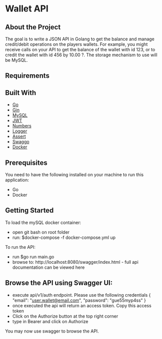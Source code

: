 # Wallet API

## About the Project
The goal is to write a JSON API in Golang to get the balance and manage credit/debit
operations on the players wallets. For example, you might receive calls on your API to get
the balance of the wallet with id 123, or to credit the wallet with id 456 by 10.00 ?. The
storage mechanism to use will be MySQL.

## Requirements

## Built With
- [Go](https://golang.org/)
- [Gin](https://github.com/gin-gonic/gin)
- [MySQL](https://github.com/go-gorm/gorm)
- [JWT](https://github.com/dgrijalva/jwt-go)
- [Numbers](https://github.com/shopspring/decimal)
- [Logger](https://github.com/sirupsen/logrus)
- [Assert](https://github.com/stretchr/testify/assert)
- [Swaggo](https://github.com/swaggo/gin-swagger)
- [Docker](https://www.docker.com)

## Prerequisites

You need to have the following installed on your machine to run this application:
- Go 
- Docker 

## Getting Started

To load the mySQL docker container:
- open git bash on root folder
- run: $docker-compose -f docker-compose.yml up

To run the API:
- run $go run main.go
- browse to: http://localhost:8080/swagger/index.html - full api documentation can be viewed here

## Browse the API using Swagger UI:
- execute api/v1/auth endpoint. Please use the following credentials 
{
  "email": "user.wallet@email.com",
  "password": "gue55myp4ss"
}
- once executed the api will return an access token. Copy this access token
- Click on the Authorize button at the top right corner
- type in Bearer <your copied access token> and click on Authorize

You may now use swagger to browse the API. 